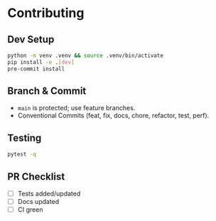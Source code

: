 
# Contributing

## Dev Setup
```bash
python -m venv .venv && source .venv/bin/activate
pip install -e .[dev]
pre-commit install
```

## Branch & Commit
- `main` is protected; use feature branches.
- Conventional Commits (feat, fix, docs, chore, refactor, test, perf).

## Testing
```bash
pytest -q
```

## PR Checklist
- [ ] Tests added/updated
- [ ] Docs updated
- [ ] CI green
